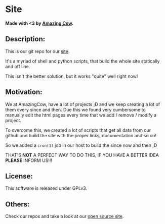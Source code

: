 # Site

**Made with <3 by [Amazing Cow](http://www.amazingcow.com).**


<!-- ####################################################################### -->
<!-- ####################################################################### -->

## Description:

This is our git repo for our [site](http://www.amazingcow.com).

It's a myriad of shell and python scripts, that build the whole site statically
and off line.

This isn't the better solution, but it works "quite" well right now!


<!-- ####################################################################### -->
<!-- ####################################################################### -->

## Motivation:

We at AmazingCow, have a lot of projects ;D and we keep creating a lot of them
every since and then. Due this we found very cumbersome to manually edit the 
html pages every time that we add / remove / modify a project.

To overcome this, we created a lot of scripts that get all data from our github
and build the site with the proper links, documentation and so on!

So we added a ```cron(1)``` job in our host to build the since now and then ;D

THAT'S **NOT** A PERFECT WAY TO DO THIS, IF YOU HAVE A BETTER IDEA **PLEASE** 
INFORM US!!!

<!-- ####################################################################### -->
<!-- ####################################################################### -->

## License:

This software is released under GPLv3.


<!-- ####################################################################### -->
<!-- ####################################################################### -->

## Others:

Check our repos and take a look at our 
[open source site](http://opensource.amazingcow.com).
